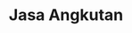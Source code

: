 ---
id: 18
title : Jasa Angkutan
linkurl: https://kutt.it/YnULvT
fitur: aspekpajak
category: aspekpajak
createdTime : 31/07/2019
modifiedTime : 06/01/20209
topik: Versi Lengkap
---